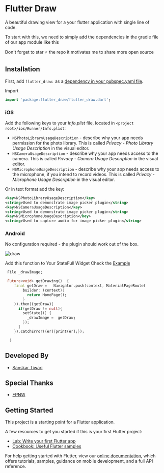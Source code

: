 # Flutter Draw

A beautiful drawing view for a your flutter application with single line of code.

To start with this, we need to simply add the dependencies in the gradle file of our app module like this

Don't forget to star ⭐ the repo it motivates me to share more open source

## Installation

First, add `flutter_draw:` as a [dependency in your pubspec.yaml file](https://flutter.io/platform-plugins/).

Import

```dart
import 'package:flutter_draw/flutter_draw.dart';
```

### iOS

Add the following keys to your _Info.plist_ file, located in `<project root>/ios/Runner/Info.plist`:

* `NSPhotoLibraryUsageDescription` - describe why your app needs permission for the photo library. This is called _Privacy - Photo Library Usage Description_ in the visual editor.
* `NSCameraUsageDescription` - describe why your app needs access to the camera. This is called _Privacy - Camera Usage Description_ in the visual editor.
* `NSMicrophoneUsageDescription` - describe why your app needs access to the microphone, if you intend to record videos. This is called _Privacy - Microphone Usage Description_ in the visual editor.

Or in text format add the key:

``` xml
<key>NSPhotoLibraryUsageDescription</key>
<string>Used to demonstrate image picker plugin</string>
<key>NSCameraUsageDescription</key>
<string>Used to demonstrate image picker plugin</string>
<key>NSMicrophoneUsageDescription</key>
<string>Used to capture audio for image picker plugin</string>
```

### Android

No configuration required - the plugin should work out of the box.

![draw](https://user-images.githubusercontent.com/55942632/78506727-518b3280-7799-11ea-8a90-a19afc941b9e.gif)

Add this function to Your StateFull Widget Check the [Example]()

```dart
 File _drawImage;
```

```dart
 Future<void> getDrawing()  {
    final getDraw =   Navigator.push(context, MaterialPageRoute(
        builder: (context){
          return HomePage();
        }
    )).then((getDraw){
      if(getDraw != null){
        setState(() {
          _drawImage =  getDraw;
        });
      }
    }).catchError((er){print(er);});

  }
```

## Developed By
- [Sanskar Tiwari](https://www.linkedin.com/in/lamsanskar/)

## Special Thanks
- [EPNW](https://github.com/epnw/painter)

## Getting Started

This project is a starting point for a Flutter application.

A few resources to get you started if this is your first Flutter project:

- [Lab: Write your first Flutter app](https://flutter.dev/docs/get-started/codelab)
- [Cookbook: Useful Flutter samples](https://flutter.dev/docs/cookbook)

For help getting started with Flutter, view our
[online documentation](https://flutter.dev/docs), which offers tutorials,
samples, guidance on mobile development, and a full API reference.
